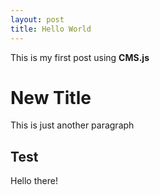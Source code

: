 ```yaml
---
layout: post
title: Hello World
---
```


This is my first post using **CMS.js**

New Title
=========

This is just another paragraph

Test
----

Hello there!

 

 

###  
